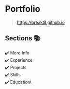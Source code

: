 # Portfolio 


> https://breaktil.github.io


## Sections 📚
✔️ More Info\
✔️ Experience\
✔️ Projects \
✔️ Skills \
✔️ Education\
